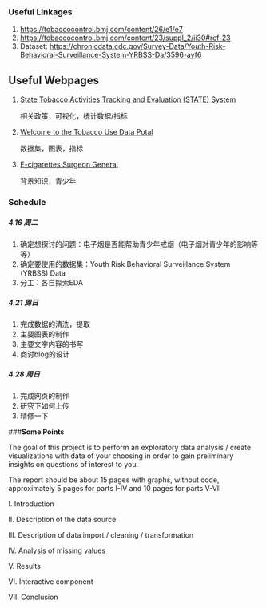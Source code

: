 ### **Useful Linkages**

1. https://tobaccocontrol.bmj.com/content/26/e1/e7
2. https://tobaccocontrol.bmj.com/content/23/suppl_2/ii30#ref-23
3. Dataset: https://chronicdata.cdc.gov/Survey-Data/Youth-Risk-Behavioral-Surveillance-System-YRBSS-Da/3596-ayf6



## Useful Webpages

1. [State Tobacco Activities Tracking and Evaluation (STATE) System](https://www.cdc.gov/statesystem/index.html)

   相关政策，可视化，统计数据/指标

2. [Welcome to the Tobacco Use Data Potal](https://chronicdata.cdc.gov/browse?category=Tobacco+Use)

   数据集，图表，指标

3. [E-cigarettes Surgeon General](https://e-cigarettes.surgeongeneral.gov/)

   背景知识，青少年

### **Schedule**

##### 4.16 周二

1. 确定想探讨的问题：电子烟是否能帮助青少年戒烟（电子烟对青少年的影响等等）
2. 确定要使用的数据集：Youth Risk Behavioral Surveillance System (YRBSS) Data
3. 分工：各自探索EDA

##### 4.21 周日

1. 完成数据的清洗，提取
2. 主要图表的制作
3. 主要文字内容的书写
4. 商讨blog的设计

##### 4.28 周日

1. 完成网页的制作
2. 研究下如何上传
3. 精修一下

###**Some Points**

The goal of this project is to perform an exploratory data analysis / create visualizations with data of your choosing in order to gain preliminary insights on questions of interest to you.

The report should be about 15 pages with graphs, without code, approximately 5 pages for parts I-IV and 10 pages for parts V-VII

I. Introduction

II. Description of the data source

III. Description of data import / cleaning / transformation

IV. Analysis of missing values

V. Results

VI. Interactive component

VII. Conclusion